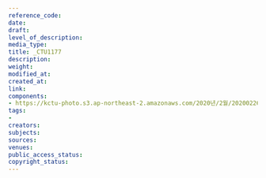 ```yaml
---
reference_code: 
date: 
draft: 
level_of_description: 
media_type: 
title: _CTU1177
description: 
weight: 
modified_at: 
created_at: 
link: 
components:
- https://kctu-photo.s3.ap-northeast-2.amazonaws.com/2020년/2월/20200226_공무원노조+회복투+김은환+위원장+단식투쟁+8일차_해고자+원직복직특별법+2월+국회+제정+촉구_윤후덕+더불어민주당+원내수석부대표/_CTU1177.jpg
tags:
- 
creators: 
subjects: 
sources: 
venues: 
public_access_status: 
copyright_status: 
---
```

